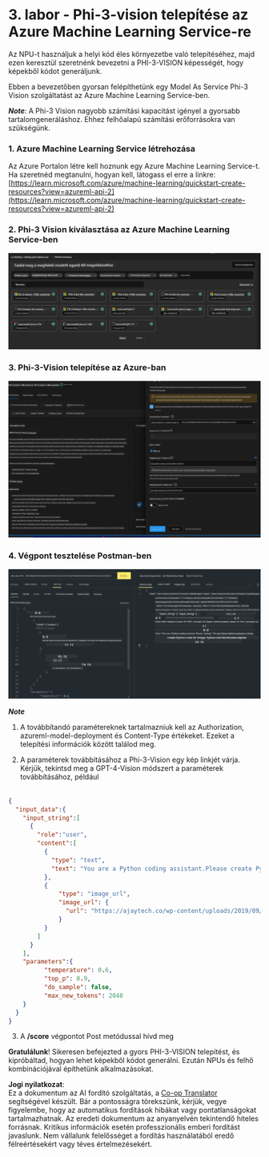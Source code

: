 <!--
CO_OP_TRANSLATOR_METADATA:
{
  "original_hash": "20cb4e6ac1686248e8be913ccf6c2bc2",
  "translation_date": "2025-07-17T04:35:23+00:00",
  "source_file": "md/02.Application/02.Code/Phi3/VSCodeExt/HOL/Apple/03.DeployPhi3VisionOnAzure.md",
  "language_code": "hu"
}
-->
# **3. labor - Phi-3-vision telepítése az Azure Machine Learning Service-re**

Az NPU-t használjuk a helyi kód éles környezetbe való telepítéséhez, majd ezen keresztül szeretnénk bevezetni a PHI-3-VISION képességét, hogy képekből kódot generáljunk.

Ebben a bevezetőben gyorsan felépíthetünk egy Model As Service Phi-3 Vision szolgáltatást az Azure Machine Learning Service-ben.

***Note***: A Phi-3 Vision nagyobb számítási kapacitást igényel a gyorsabb tartalomgeneráláshoz. Ehhez felhőalapú számítási erőforrásokra van szükségünk.


### **1. Azure Machine Learning Service létrehozása**

Az Azure Portalon létre kell hoznunk egy Azure Machine Learning Service-t. Ha szeretnéd megtanulni, hogyan kell, látogass el erre a linkre: [https://learn.microsoft.com/azure/machine-learning/quickstart-create-resources?view=azureml-api-2](https://learn.microsoft.com/azure/machine-learning/quickstart-create-resources?view=azureml-api-2)


### **2. Phi-3 Vision kiválasztása az Azure Machine Learning Service-ben**

![Catalog](../../../../../../../../../translated_images/vison_catalog.f979823d5bde8aef2c37a3a9686f6c5d0c521f93730447798ea6fb580091443f.hu.png)


### **3. Phi-3-Vision telepítése az Azure-ban**


![Deploy](../../../../../../../../../translated_images/vision_deploy.a8114ccd849a957272bf30959bdef166b21a0fac4c4f0129dab0106b97104772.hu.png)


### **4. Végpont tesztelése Postman-ben**


![Test](../../../../../../../../../translated_images/vision_test.0b9c1b1d414131d03398c88fc1b79d839e7946c2ae5c9fd170a2894c271e2993.hu.png)


***Note***

1. A továbbítandó paramétereknek tartalmazniuk kell az Authorization, azureml-model-deployment és Content-Type értékeket. Ezeket a telepítési információk között találod meg.

2. A paraméterek továbbításához a Phi-3-Vision egy kép linkjét várja. Kérjük, tekintsd meg a GPT-4-Vision módszert a paraméterek továbbításához, például

```json

{
  "input_data":{
    "input_string":[
      {
        "role":"user",
        "content":[ 
          {
            "type": "text",
            "text": "You are a Python coding assistant.Please create Python code for image "
          },
          {
              "type": "image_url",
              "image_url": {
                "url": "https://ajaytech.co/wp-content/uploads/2019/09/index.png"
              }
          }
        ]
      }
    ],
    "parameters":{
          "temperature": 0.6,
          "top_p": 0.9,
          "do_sample": false,
          "max_new_tokens": 2048
    }
  }
}

```

3. A **/score** végpontot Post metódussal hívd meg

**Gratulálunk**! Sikeresen befejezted a gyors PHI-3-VISION telepítést, és kipróbáltad, hogyan lehet képekből kódot generálni. Ezután NPUs és felhő kombinációjával építhetünk alkalmazásokat.

**Jogi nyilatkozat**:  
Ez a dokumentum az AI fordító szolgáltatás, a [Co-op Translator](https://github.com/Azure/co-op-translator) segítségével készült. Bár a pontosságra törekszünk, kérjük, vegye figyelembe, hogy az automatikus fordítások hibákat vagy pontatlanságokat tartalmazhatnak. Az eredeti dokumentum az anyanyelvén tekintendő hiteles forrásnak. Kritikus információk esetén professzionális emberi fordítást javaslunk. Nem vállalunk felelősséget a fordítás használatából eredő félreértésekért vagy téves értelmezésekért.